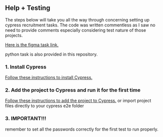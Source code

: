 ## Help + Testing

The steps below will take you all the way through concerning setting up cypress recruitment tasks.
The code was written commentless as I saw no need to provide comments especially considering test nature of those projects.

[Here is the figma task link.](https://www.figma.com/proto/IR2ZuAVE4ha3RjKaDsEvtf/Untitled?node-id=15-42&scaling=scale-down&page-id=0%3A1)

python task is also provided in this repository.

### 1. Install Cypress

[Follow these instructions to install Cypress.](https://on.cypress.io/installing-cypress)

### 2. Add the project to Cypress and run it for the first time

[Follow these instructions to add the project to Cypress.](https://on.cypress.io/writing-your-first-test)
or 
import project files directly to your cypress e2e folder

### 3. IMPORTANT!!!

remember to set all the passwords correctly for the first test to run properly.

